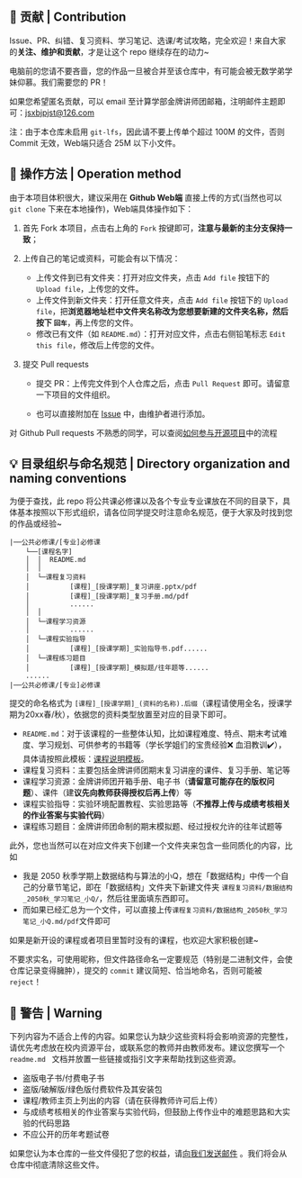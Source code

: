 ## :raised_hands: 贡献 | Contribution

Issue、PR、纠错、复习资料、学习笔记、选课/考试攻略，完全欢迎！来自大家的**关注、维护和贡献**，才是让这个 repo 继续存在的动力~

电脑前的您请不要吝啬，您的作品一旦被合并至该仓库中，有可能会被无数学弟学妹仰慕。我们需要您的 PR！

如果您希望匿名贡献，可以 email 至计算学部金牌讲师团邮箱，注明邮件主题即可：jsxbjpjst@126.com

注：由于本仓库未启用 `git-lfs`，因此请不要上传单个超过 100M 的文件，否则 Commit 无效，Web端只适合 25M 以下小文件。

## :wrench: 操作方法 | Operation method

由于本项目体积很大，建议采用在 **Github Web端** 直接上传的方式(当然也可以 `git clone` 下来在本地操作)，Web端具体操作如下：

1. 首先 Fork 本项目，点击右上角的 `Fork` 按键即可，**注意与最新的主分支保持一致**；

2. 上传自己的笔记或资料，可能会有以下情况：
   * 上传文件到已有文件夹：打开对应文件夹，点击 `Add file` 按钮下的 `Upload file`，上传您的文件。
   * 上传文件到新文件夹：打开任意文件夹，点击 `Add file` 按钮下的 `Upload file`，把**浏览器地址栏中文件夹名称改为您想要新建的文件夹名称，然后按下 `回车`**，再上传您的文件。
   * 修改已有文件（如 `README.md`）：打开对应文件，点击右侧铅笔标志 `Edit this file`，修改后上传您的文件。

3. 提交 Pull requests
   * 提交 PR：上传完文件到个人仓库之后，点击 `Pull Request` 即可。请留意一下项目的文件组织。

   * 也可以直接附加在 [Issue](https://github.com/HIT-FC-OpenCS/CS_Courses/issues/new) 中，由维护者进行添加。

对 Github Pull requests 不熟悉的同学，可以查阅[如何参与开源项目](https://github.com/firstcontributions/first-contributions/blob/main/translations/README.zh-cn.md)中的流程

## :bulb: 目录组织与命名规范 | Directory organization and naming conventions

为便于查找，此 repo 将公共课必修课以及各个专业专业课放在不同的目录下，具体基本按照以下形式组织，请各位同学提交时注意命名规范，便于大家及时找到您的作品或经验~

```
|──公共必修课/[专业]必修课
    └──[课程名字]
    │  │  README.md
    │  │
    │  └─课程复习资料
    │          [课程]_[授课学期]_复习讲座.pptx/pdf
    │          [课程]_[授课学期]_复习手册.md/pdf
    │          ......
    │  │
    │  └─课程学习资源
    │          ......
    │  └─课程实验指导
    │          [课程]_[授课学期]_实验指导书.pdf......
    │  └─课程练习题目
    │          [课程]_[授课学期]_模拟题/往年题等......
    ......
|──公共必修课/[专业]必修课
```

提交的命名格式为 `[课程]_[授课学期]_(资料的名称).后缀`（课程请使用全名，授课学期为20xx春/秋），依据您的资料类型放置至对应的目录下即可。

- `README.md`：对于该课程的一些整体认知，比如课程难度、特点、期末考试难度、学习规划、可供参考的书籍等（学长学姐们的宝贵经验:x: 血泪教训:heavy_check_mark:），具体请按照此模板：[课程说明模板](课程说明模板.md)。
- 课程复习资料：主要包括金牌讲师团期末复习讲座的课件、复习手册、笔记等
- 课程学习资源：金牌讲师团开箱手册、电子书（**请留意可能存在的版权问题**）、课件（建**议先向教师获得授权后再上传**）等
- 课程实验指导：实验环境配置教程、实验思路等（**不推荐上传与成绩考核相关的作业答案与实验代码**）
- 课程练习题目：金牌讲师团命制的期末模拟题、经过授权允许的往年试题等

此外，您也当然可以在对应文件夹下创建一个文件夹来包含一些同质化的内容，比如

- 我是 2050 秋季学期上数据结构与算法的小Q，想在「数据结构」中传一个自己的分章节笔记，即在「数据结构」文件夹下新建文件夹 `课程复习资料/数据结构_2050秋_学习笔记_小Q/`，然后往里面填东西即可。
- 而如果已经汇总为一个文件，可以直接上传`课程复习资料/数据结构_2050秋_学习笔记_小Q.md/pdf`文件即可

如果是新开设的课程或者项目里暂时没有的课程，也欢迎大家积极创建~

不要求实名，可使用昵称，但文件路径命名一定要规范（特别是二进制文件，会使仓库记录变得臃肿），提交的 `commit` 建议简短、恰当地命名，否则可能被 `reject`！

## :rotating_light: 警告 | Warning

下列内容为不适合上传的内容。如果您认为缺少这些资料将会影响资源的完整性，请优先考虑放在校内资源平台，或联系您的教师并由教师发布。建议您撰写一个 `readme.md ` 文档并放置一些链接或指引文字来帮助找到这些资源。

- 盗版电子书/付费电子书
- 盗版/破解版/绿色版付费软件及其安装包
- 课程/教师主页上列出的内容（请在获得教师许可后上传）
- 与成绩考核相关的作业答案与实验代码，但鼓励上传作业中的难题思路和大实验的代码思路
- 不应公开的历年考题试卷

如果您认为本仓库的一些文件侵犯了您的权益，请[向我们发送邮件](jsxbjpjst@126.com) 。我们将会从仓库中彻底清除这些文件。